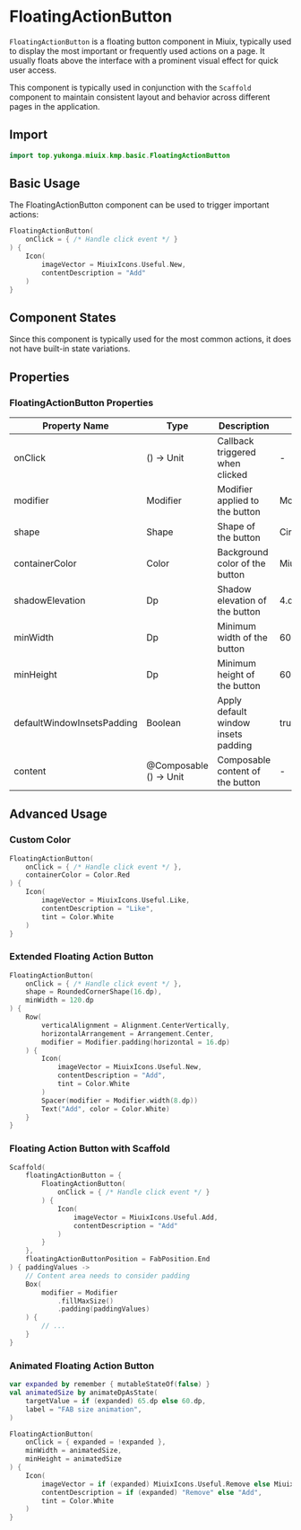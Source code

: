 # FloatingActionButton

`FloatingActionButton` is a floating button component in Miuix, typically used to display the most important or frequently used actions on a page. It usually floats above the interface with a prominent visual effect for quick user access.

This component is typically used in conjunction with the `Scaffold` component to maintain consistent layout and behavior across different pages in the application.

## Import

```kotlin
import top.yukonga.miuix.kmp.basic.FloatingActionButton
```

## Basic Usage

The FloatingActionButton component can be used to trigger important actions:

```kotlin
FloatingActionButton(
    onClick = { /* Handle click event */ }
) {
    Icon(
        imageVector = MiuixIcons.Useful.New,
        contentDescription = "Add"
    )
}
```

## Component States

Since this component is typically used for the most common actions, it does not have built-in state variations.

## Properties

### FloatingActionButton Properties

| Property Name              | Type                   | Description                         | Default Value                  | Required |
| -------------------------- | ---------------------- | ----------------------------------- | ------------------------------ | -------- |
| onClick                    | () -> Unit             | Callback triggered when clicked     | -                              | Yes      |
| modifier                   | Modifier               | Modifier applied to the button      | Modifier                       | No       |
| shape                      | Shape                  | Shape of the button                 | CircleShape                    | No       |
| containerColor             | Color                  | Background color of the button      | MiuixTheme.colorScheme.primary | No       |
| shadowElevation            | Dp                     | Shadow elevation of the button      | 4.dp                           | No       |
| minWidth                   | Dp                     | Minimum width of the button         | 60.dp                          | No       |
| minHeight                  | Dp                     | Minimum height of the button        | 60.dp                          | No       |
| defaultWindowInsetsPadding | Boolean                | Apply default window insets padding | true                           | No       |
| content                    | @Composable () -> Unit | Composable content of the button    | -                              | Yes      |

## Advanced Usage

### Custom Color

```kotlin
FloatingActionButton(
    onClick = { /* Handle click event */ },
    containerColor = Color.Red
) {
    Icon(
        imageVector = MiuixIcons.Useful.Like,
        contentDescription = "Like",
        tint = Color.White
    )
}
```

### Extended Floating Action Button

```kotlin
FloatingActionButton(
    onClick = { /* Handle click event */ },
    shape = RoundedCornerShape(16.dp),
    minWidth = 120.dp
) {
    Row(
        verticalAlignment = Alignment.CenterVertically,
        horizontalArrangement = Arrangement.Center,
        modifier = Modifier.padding(horizontal = 16.dp)
    ) {
        Icon(
            imageVector = MiuixIcons.Useful.New,
            contentDescription = "Add",
            tint = Color.White
        )
        Spacer(modifier = Modifier.width(8.dp))
        Text("Add", color = Color.White)
    }
}
```

### Floating Action Button with Scaffold

```kotlin
Scaffold(
    floatingActionButton = {
        FloatingActionButton(
            onClick = { /* Handle click event */ }
        ) {
            Icon(
                imageVector = MiuixIcons.Useful.Add,
                contentDescription = "Add"
            )
        }
    },
    floatingActionButtonPosition = FabPosition.End
) { paddingValues ->
    // Content area needs to consider padding
    Box(
        modifier = Modifier
            .fillMaxSize()
            .padding(paddingValues)
    ) {
        // ...
    }
}
```

### Animated Floating Action Button

```kotlin
var expanded by remember { mutableStateOf(false) }
val animatedSize by animateDpAsState(
    targetValue = if (expanded) 65.dp else 60.dp,
    label = "FAB size animation",
)

FloatingActionButton(
    onClick = { expanded = !expanded },
    minWidth = animatedSize,
    minHeight = animatedSize
) {
    Icon(
        imageVector = if (expanded) MiuixIcons.Useful.Remove else MiuixIcons.Useful.New,
        contentDescription = if (expanded) "Remove" else "Add",
        tint = Color.White
    )
}
```
